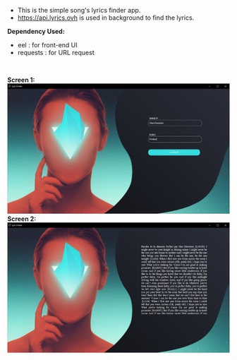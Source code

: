 - This is the simple song's lyrics finder app.
- https://api.lyrics.ovh is used in background to find the lyrics.

<b>Dependency Used:</b>
- eel : for front-end UI
- requests : for URL request
<br>

<b>Screen 1:</b>
<img src="Output2.JPG"/>
<br>
<b>Screen 2:</b>
<img src="Output3.JPG"/>
